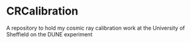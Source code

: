 # CRCalibration
A repository to hold my cosmic ray calibration work at the University of Sheffield on the DUNE experiment
